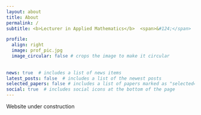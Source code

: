 ```yaml
---
layout: about
title: About
permalink: /
subtitle: <b>Lecturer in Applied Mathematics</b>  <span>&#124;</span>   <b>PhD</b>

profile:
  align: right
  image: prof_pic.jpg
  image_circular: false # crops the image to make it circular
  
    
news: true  # includes a list of news items
latest_posts: false  # includes a list of the newest posts
selected_papers: false # includes a list of papers marked as "selected={true}"
social: true  # includes social icons at the bottom of the page
---
```


Website under construction


